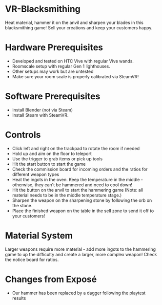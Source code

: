 # VR-Blacksmithing
Heat material, hammer it on the anvil and sharpen your blades in this blacksmithing game!
Sell your creations and keep your customers happy. 

# Hardware Prerequisites
- Developed and tested on HTC Vive with regular Vive wands.
- Roomscale setup with regular Gen 1 lighthouses.
- Other setups may work but are untested
- Make sure your room scale is properly calibrated via SteamVR!

# Software Prerequisites
- Install Blender (not via Steam)
- Install Steam with SteamVR.

# Controls
- Click left and right on the trackpad to rotate the room if needed
- Hold up and aim on the floor to teleport
- Use the trigger to grab items or pick up tools
- Hit the start button to start the game
- Check the commission board for incoming orders and the ratios for different weapon types
- Heat the ingots in the oven. Keep the temperature in the middle - otherwise, they can't be hammered and need to cool down!
- Hit the button on the anvil to start the hammering game (Note: all material needs to be in the middle temperature stage.)
- Sharpen the weapon on the sharpening stone by following the orb on the stone. 
- Place the finished weapon on the table in the sell zone to send it off to your customers!

# Material System
Larger weapons require more material - add more ingots to the hammering game to up the difficulty and create a larger, more complex weapon! Check the notice board for ratios.

# Changes from Exposé
- Our hammer has been replaced by a dagger following the playtest results
